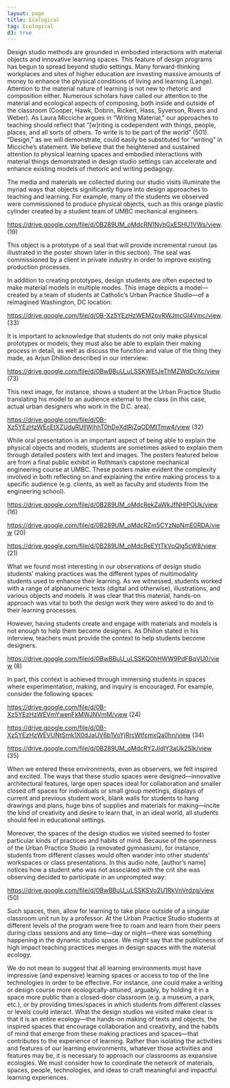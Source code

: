 ```yaml
---
layout: page
title: Ecological
tag: Ecological
d3: true
---
```

Design studio methods are grounded in embodied interactions with material objects and innovative learning spaces. This feature of design programs has begun to spread beyond studio settings. Many forward-thinking workplaces and sites of higher education are investing massive amounts of money to enhance the physical conditions of living and learning (Lange). Attention to the material nature of learning is not new to rhetoric and composition either. Numerous scholars have called our attention to the material and ecological aspects of composing, both inside and outside of the classroom (Cooper, Hawk, Dobrin, Rickert, Hass, Syverson, Rivers and Weber). As Laura Micciche argues in “Writing Material,” our approaches to teaching should reflect that “[w]riting is codependent with things, people, places, and all sorts of others. To write is to be part of the world” (501). “Design,” as we will demonstrate, could easily be substituted for “writing” in Micciche’s statement. We believe that the heightened and sustained attention to physical learning spaces and embodied interactions with material things demonstrated in design studio settings can accelerate and enhance existing models of rhetoric and writing pedagogy. 

The media and materials we collected during our studio visits illuminate the myriad ways that objects significantly figure into design approaches to teaching and learning. For example, many of the students we observed were commissioned to produce physical objects, such as this orange plastic cylinder created by a student team of UMBC mechanical engineers.

https://drive.google.com/file/d/0B289UM_oMdcRN1NybGxESHU1VWs/view. (19) 

This object is a prototype of a seal that will provide incremental runout (as illustrated in the poster shown later in this section). The seal was commissioned by a client in private industry in order to improve existing production processes.  

In addition to creating prototypes, design students are often expected to make material models in multiple modes. This image depicts a model—created by a team of students at Catholic’s Urban Practice Studio—of a reimagined Washington, DC location:

https://drive.google.com/file/d/0B-Xz5YEzHzWEM2pvRWJmcGl4Vmc/view. (33)

It is important to acknowledge that students do not only make physical prototypes or models; they must also be able to explain their making process in detail, as well as discuss the function and value of the thing they made, as Arjun Dhillon described in our interview:

https://drive.google.com/file/d/0BwBBuU_uLSSKWEtJeThMZWdDcXc/view (73)

This next image, for instance, shows a student at the Urban Practice Studio translating his model to an audience external to the class (in this case, actual urban designers who work in the D.C. area).

https://drive.google.com/file/d/0B-Xz5YEzHzWEcEtXZUduRUllWjhhT0hDeXdlRjZqODMtTmw4/view (32)

While oral presentation is an important aspect of being able to explain the physical objects and models, students are sometimes asked to explain them through detailed posters with text and images. The posters featured below are from a final public exhibit in Rothman’s capstone mechanical engineering course at UMBC. These posters make evident the complexity involved in both reflecting on and explaining the entire making process to a specific audience (e.g. clients, as well as faculty and students from the engineering school).

https://drive.google.com/file/d/0B289UM_oMdcRekZaWkJfNHlPOUk/view (16)

https://drive.google.com/file/d/0B289UM_oMdcRZm5CYzNpNmE0RDA/view (20)

https://drive.google.com/file/d/0B289UM_oMdcReEYtTkVoQlg5cW8/view (21)

What we found most interesting in our observations of design studio students’ making practices was the different types of multimodality students used to enhance their learning. As we witnessed, students worked with a range of alphanumeric texts (digital and otherwise), illustrations, and various objects and models. It was clear that this material, hands-on approach was vital to both the design work they were asked to do and to their learning processes.  

However, having students create and engage with materials and models is not enough to help them become designers. As Dhillon stated in his interview, teachers must provide the context to help students become designers.  

https://drive.google.com/file/d/0BwBBuU_uLSSKQ0hHWW9PdFBqVU0/view (8)

In part, this context is achieved through immersing students in spaces where experimentation, making, and inquiry is encouraged. For example, consider the following spaces:

https://drive.google.com/file/d/0B-Xz5YEzHzWEVmYwenFkMWJNVmM/view (24)

https://drive.google.com/file/d/0B-Xz5YEzHzWEVUNtSmk1X0dJaUV6b1VoYjRrcWtfcmxQa0hn/view (34)

https://drive.google.com/file/d/0B289UM_oMdcRY2JIdlY3aUk2Slk/view (35)

When we entered these environments, even as observers, we felt inspired and excited. The ways that these studio spaces were designed—innovative architectural features, large open spaces ideal for collaboration and smaller closed off spaces for individuals or small group meetings, displays of current and previous student work, blank walls for students to hang drawings and plans, huge bins of supplies and materials for making—incite the kind of creativity and desire to learn that, in an ideal world, all students should feel in educational settings. 

Moreover, the spaces of the design studios we visited seemed to foster particular kinds of practices and habits of mind. Because of the openness of the Urban Practice Studio (a renovated gymnasium), for instance, students from different classes would often wander into other students’ workspaces or class presentations. In this audio note, [author’s name] notices how a student who was not associated with the crit she was observing decided to participate in an unprompted way:

https://drive.google.com/file/d/0BwBBuU_uLSSKSVo2U1RkVnVrdzg/view (50)

Such spaces, then, allow for learning to take place outside of a singular classroom unit run by a professor. At the Urban Practice Studio students at different levels of the program were free to roam and learn from their peers during class sessions and any time—day or night—there was something happening in the dynamic studio space. We might say that the publicness of high impact teaching practices merges in design spaces with the material ecology.

We do not mean to suggest that all learning environments must have impressive (and expensive) learning spaces or access to top of the line technologies in order to be effective. For instance, one could make a writing or design course more ecologically-attuned, arguably, by holding it in a space more public than a closed-door classroom (e.g. a museum, a park, etc.), or by providing times/spaces in which students from different classes or levels could interact. What the design studios we visited make clear is that it is an entire ecology—the hands-on making of texts and objects, the inspired spaces that encourage collaboration and creativity, and the habits of mind that emerge from these making practices and spaces—that contributes to the experience of learning. Rather than isolating the activities and features of our learning environments, whatever those activities and features may be, it is necessary to approach our classrooms as expansive ecologies. We must consider how to coordinate the network of materials, spaces, people, technologies, and ideas to craft meaningful and impactful learning experiences.

<script type="text/javascript">
    var w = window.innerWidth > 960 ? 960 : (window.innerWidth || 960),
        h = 200,
        radius = 5.25,
        links = [],
        simulate = true,
        zoomToAdd = true,
        // https://github.com/mbostock/d3/blob/master/lib/colorbrewer/colorbrewer.js#L105
        color = d3.scale.quantize().domain([10000,
        7250]).range(["#ffffff","#fcfcfc","#fafafa","#f8f8f8","#f6f6f6","#f4f4f4","#f2f2f2","#f0f0f0"])

    var numVertices = (w*h) / 1000;
    var vertices = d3.range(numVertices).map(function(i) {
        angle = radius * (i+10);
        return {x: angle*Math.cos(angle)+(w/2), y: angle*Math.sin(angle)+(h/2)};
    });
    var d3_geom_voronoi = d3.geom.voronoi().x(function(d) { return d.x; }).y(function(d) { return d.y; })
    var prevEventScale = 1;
    var zoom = d3.behavior.zoom().on("zoom", function(d,i) {
        if (zoomToAdd){
          if (d3.event.scale > prevEventScale) {
              angle = radius * vertices.length;
              vertices.push({x: angle*Math.cos(angle)+(w/2), y: angle*Math.sin(angle)+(h/2)})
          } else if (vertices.length > 2 && d3.event.scale != prevEventScale) {
              vertices.pop();
          }
          force.nodes(vertices).start()
        } else {
          if (d3.event.scale > prevEventScale) {
            radius+= .01
          } else {
            radius -= .01
          }
          vertices.forEach(function(d, i) {
            angle = radius * (i+10);
            vertices[i] = {x: angle*Math.cos(angle)+(w/2), y: angle*Math.sin(angle)+(h/2)};
          });
          force.nodes(vertices).start()
        }
        prevEventScale = d3.event.scale;
    });

    d3.select(window)
      .on("keydown", function() {
        // shift
        if(d3.event.keyCode == 16) {
          zoomToAdd = false
        }

        // s
        if(d3.event.keyCode == 83) {
          simulate = !simulate
          if(simulate) {
            force.start()
          } else {
            force.stop()
          }
        }
      })
      .on("keyup", function() {
        zoomToAdd = true
      })

    var svg = d3.select("#graphic")
            .append("svg")
            .attr("width", '100%')
            .attr("height", '100px')
            .call(zoom)

    var force = d3.layout.force()
            .charge(-300)
            .size([w, h])
            .on("tick", update);

    force.nodes(vertices).start();

    var circle = svg.selectAll("circle");
    var path = svg.selectAll("path");
    var link = svg.selectAll("line");

    function update(e) {
        path = path.data(d3_geom_voronoi(vertices))
        path.enter().append("path")
            // drag node by dragging cell
            .call(d3.behavior.drag()
              .on("drag", function(d, i) {
                  vertices[i] = {x: vertices[i].x + d3.event.dx, y: vertices[i].y + d3.event.dy}
              })
            )
            .style("fill", function(d, i) { return color(0) })
            .style("fill-opacity",0.75)
        path.attr("d", function(d) { return "M" + d.join("L") + "Z"; })
            .transition().duration(150).style("fill", function(d, i) { return color(d3.geom.polygon(d).area()) })
        path.exit().remove();

        circle = circle.data(vertices)
        circle.enter().append("circle")
              .attr("r", 0)
              .transition().duration(1000).attr("r", 5);
        circle.attr("cx", function(d) { return d.x; })
              .attr("cy", function(d) { return d.y; });
        circle.exit().transition().attr("r", 0).remove();

        link = link.data(d3_geom_voronoi.links(vertices))
        link.enter().append("line")
        link.attr("x1", function(d) { return d.source.x; })
            .attr("y1", function(d) { return d.source.y; })
            .attr("x2", function(d) { return d.target.x; })
            .attr("y2", function(d) { return d.target.y; })

        link.exit().remove()

        if(!simulate) force.stop()
    }
</script>
